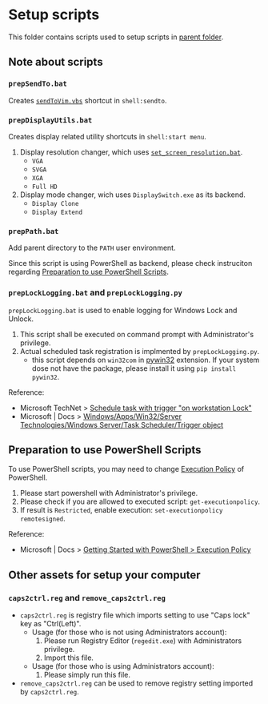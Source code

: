 Setup scripts
=============

This folder contains scripts used to setup scripts in [parent folder](../README.md).

## Note about scripts

### `prepSendTo.bat`

Creates [`sendToVim.vbs`](../sendToVim.vbs) shortcut in `shell:sendto`.

### `prepDisplayUtils.bat`

Creates display related utility shortcuts in `shell:start menu`.

1. Display resolution changer, which uses [`set_screen_resolution.bat`](../set_screen_resolution.bat). 
    * `VGA`
    * `SVGA`
    * `XGA`
    * `Full HD`
1. Display mode changer, wich uses `DisplaySwitch.exe` as its backend.
    * `Display Clone`
    * `Display Extend`

### `prepPath.bat`

Add parent directory to the `PATH` user environment.

Since this script is using PowerShell as backend, please check instruciton regarding [Preparation to use PowerShell Scripts](#preparation-to-use-powershell-scripts).

### `prepLockLogging.bat` and `prepLockLogging.py`

`prepLockLogging.bat` is used to enable logging for Windows Lock and Unlock.

1. This script shall be executed on command prompt with Administrator's privilege.
1. Actual scheduled task registration is implmented by `prepLockLogging.py`.
    * this script depends on `win32com` in [pywin32](https://pypi.org/project/pywin32/) extension.
      If your system dose not have the package, please install it using `pip install pywin32`.

Reference:

* Microsoft TechNet > [Schedule task with trigger "on workstation Lock"](https://social.technet.microsoft.com/Forums/en-US/2263c5a7-41d4-4c64-96ee-46437aba1a85/)
* Microsoft | Docs > [Windows/Apps/Win32/Server Technologies/Windows Server/Task Scheduler/Trigger object](https://docs.microsoft.com/windows/win32/taskschd/trigger)

## Preparation to use PowerShell Scripts

To use PowerShell scripts, you may need to change [Execution Policy](https://docs.microsoft.com/powershell/scripting/learn/ps101/01-getting-started#execution-policy) of PowerShell.

1. Please start powershell with Administrator's privilege.
1. Please check if you are allowed to executed script: `get-executionpolicy`.
1. If result is `Restricted`, enable execution: `set-executionpolicy remotesigned`.

Reference:

* Microsoft | Docs > [Getting Started with PowerShell > Execution Policy](https://docs.microsoft.com/powershell/scripting/learn/ps101/01-getting-started#execution-policy)

## Other assets for setup your computer

### `caps2ctrl.reg` and `remove_caps2ctrl.reg`

* `caps2ctrl.reg` is registry file which imports setting to use "Caps lock" key as "Ctrl(Left)".
    * Usage (for those who is not using Administrators account):
        1. Please run Registry Editor (`regedit.exe`) with Administrators privilege.
        1. Import this file.
    * Usage (for those who is using Administrators account):
        1. Please simply run this file.
* `remove_caps2ctrl.reg` can be used to remove registry setting imported by `caps2ctrl.reg`.
